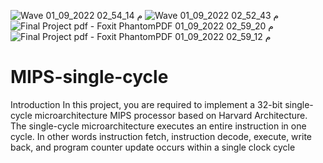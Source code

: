![Wave 01_09_2022 02_54_14 م](https://user-images.githubusercontent.com/82718853/187919801-83b390de-c777-43b3-a336-057986a39bc5.png)
![Wave 01_09_2022 02_52_43 م](https://user-images.githubusercontent.com/82718853/187919833-13f32e6f-5ac1-4e7d-8dd1-65f407c5b931.png)
![Final Project pdf - Foxit PhantomPDF 01_09_2022 02_59_20 م](https://user-images.githubusercontent.com/82718853/187920394-67fc6945-f213-41a2-bd69-57279ce35a9e.png)
![Final Project pdf - Foxit PhantomPDF 01_09_2022 02_59_12 م](https://user-images.githubusercontent.com/82718853/187920423-0ca0305f-0227-4cc0-9c0b-69b49ce8493d.png)
# MIPS-single-cycle
Introduction In this project, you are required to implement a 32-bit single-cycle microarchitecture MIPS processor based on Harvard Architecture. The single-cycle microarchitecture executes an entire instruction in one cycle. In other words instruction fetch, instruction decode, execute, write back, and program counter update occurs within a single clock cycle
